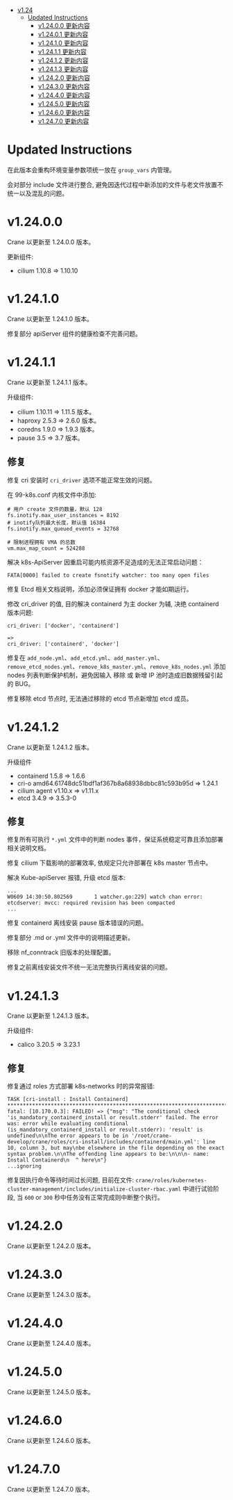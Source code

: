 - [v1.24](#v124)
  - [Updated Instructions](#updated-instructions)
    - [v1.24.0.0 更新内容](#v12400)
    - [v1.24.0.1 更新内容](#v12401)
    - [v1.24.1.0 更新内容](#v12410)
    - [v1.24.1.1 更新内容](#v12411)
    - [v1.24.1.2 更新内容](#v12412)
    - [v1.24.1.3 更新内容](#v12413)
    - [v1.24.2.0 更新内容](#v12420)
    - [v1.24.3.0 更新内容](#v12430)
    - [v1.24.4.0 更新内容](#v12440)
    - [v1.24.5.0 更新内容](#v12450)
    - [v1.24.6.0 更新内容](#v12460)
    - [v1.24.7.0 更新内容](#v12470)

# Updated Instructions

在此版本会重构环境变量参数项统一放在 `group_vars` 内管理。

会对部分 include 文件进行整合, 避免因迭代过程中新添加的文件与老文件放置不统一以及混乱的问题。

# v1.24.0.0

Crane 以更新至 1.24.0.0 版本。

更新组件:
  * cilium 1.10.8 => 1.10.10

# v1.24.1.0

Crane 以更新至 1.24.1.0 版本。

修复部分 apiServer 组件的健康检查不完善问题。


# v1.24.1.1

Crane 以更新至 1.24.1.1 版本。

升级组件:
  * cilium 1.10.11 => 1.11.5 版本。
  * haproxy 2.5.3 => 2.6.0 版本。
  * coredns 1.9.0 => 1.9.3 版本。
  * pause 3.5 => 3.7 版本。

## 修复

修复 cri 安装时 `cri_driver` 选项不能正常生效的问题。

在 99-k8s.conf 内核文件中添加:

```
# 用户 create 文件的数量，默认 128
fs.inotify.max_user_instances = 8192
# inotify队列最大长度，默认值 16384
fs.inotify.max_queued_events = 32768

# 限制进程拥有 VMA 的总数
vm.max_map_count = 524288
```

解决 k8s-ApiServer 因重启可能内核资源不足造成的无法正常启动问题：

```
FATA[0000] failed to create fsnotify watcher: too many open files
```

修复 Etcd 相关文档说明，添加必须保证拥有 docker 才能如期运行。

修改 cri_driver 的值, 目的解决 containerd 为主 docker 为辅, 决绝 containerd 版本问题:

```
cri_driver: ['docker', 'containerd']

=>
cri_driver: ['containerd', 'docker']
```

修复在 `add_node.yml`、`add_etcd.yml`、`add_master.yml`、`remove_etcd_nodes.yml`、`remove_k8s_master.yml`、`remove_k8s_nodes.yml` 添加 nodes 列表判断保护机制，避免因输入 移除 或 新增 IP 池时造成旧数据残留引起的 BUG。

修复移除 etcd 节点时, 无法通过移除的 etcd 节点新增加 etcd 成员。


# v1.24.1.2

Crane 以更新至 1.24.1.2 版本。

升级组件
  * containerd 1.5.8 => 1.6.6
  * cri-o amd64.61748dc51bdf1af367b8a68938dbbc81c593b95d => 1.24.1
  * cilium agent v1.10.x => v1.11.x
  * etcd 3.4.9 => 3.5.3-0

## 修复

修复所有可执行 `*.yml` 文件中的判断 nodes 事件，保证系统稳定可靠且添加部署相关说明文档。

修复 cilium 下载影响的部署效率, 依规定只允许部署在 k8s master 节点中。

解决 Kube-apiServer 报错, 升级 etcd 版本:

```
...
W0609 14:30:50.802569       1 watcher.go:229] watch chan error: etcdserver: mvcc: required revision has been compacted
...
```

修复 containerd 离线安装 pause 版本错误的问题。

修复部分 .md or .yml 文件中的说明描述更新。

移除 nf_conntrack 旧版本的处理配置。

修复之前离线安装文件不统一无法完整执行离线安装的问题。


# v1.24.1.3

Crane 以更新至 1.24.1.3 版本。

升级组件:
  * calico 3.20.5 => 3.23.1
  
## 修复

修复通过 roles 方式部署 k8s-networks 时的异常报错:

```
TASK [cri-install : Install Containerd] ****************************************************************************************************************************************************************************************************************************************
fatal: [10.170.0.3]: FAILED! => {"msg": "The conditional check 'is_mandatory_containerd_install or result.stderr' failed. The error was: error while evaluating conditional (is_mandatory_containerd_install or result.stderr): 'result' is undefined\n\nThe error appears to be in '/root/crane-develop/crane/roles/cri-install/includes/containerd/main.yml': line 10, column 3, but may\nbe elsewhere in the file depending on the exact syntax problem.\n\nThe offending line appears to be:\n\n\n- name: Install Containerd\n  ^ here\n"}
...ignoring
```

修复因执行命令等待时间过长问题, 目前在文件: `crane/roles/kubernetes-cluster-management/includes/initialize-cluster-rbac.yaml` 中进行试验阶段, 当 `600` or `300` 秒中任务没有正常完成则中断整个执行。


# v1.24.2.0

Crane 以更新至 1.24.2.0 版本。


# v1.24.3.0

Crane 以更新至 1.24.3.0 版本。

# v1.24.4.0

Crane 以更新至 1.24.4.0 版本。

# v1.24.5.0

Crane 以更新至 1.24.5.0 版本。

# v1.24.6.0

Crane 以更新至 1.24.6.0 版本。

# v1.24.7.0

Crane 以更新至 1.24.7.0 版本。